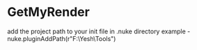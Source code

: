 # GetMyRender
add the project path to your init file in .nuke directory
example - nuke.pluginAddPath(r"F:\Yesh\Tools\")
